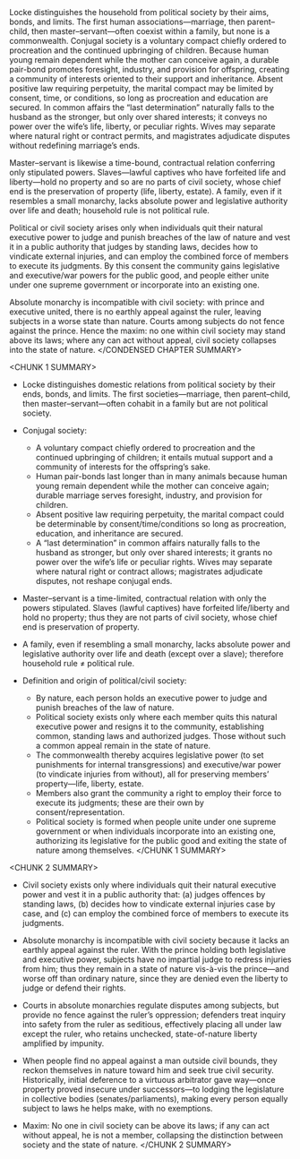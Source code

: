 <CONDENSED CHAPTER SUMMARY>
Locke distinguishes the household from political society by their aims, bonds, and limits. The first human associations—marriage, then parent–child, then master–servant—often coexist within a family, but none is a commonwealth. Conjugal society is a voluntary compact chiefly ordered to procreation and the continued upbringing of children. Because human young remain dependent while the mother can conceive again, a durable pair-bond promotes foresight, industry, and provision for offspring, creating a community of interests oriented to their support and inheritance. Absent positive law requiring perpetuity, the marital compact may be limited by consent, time, or conditions, so long as procreation and education are secured. In common affairs the “last determination” naturally falls to the husband as the stronger, but only over shared interests; it conveys no power over the wife’s life, liberty, or peculiar rights. Wives may separate where natural right or contract permits, and magistrates adjudicate disputes without redefining marriage’s ends.

Master–servant is likewise a time-bound, contractual relation conferring only stipulated powers. Slaves—lawful captives who have forfeited life and liberty—hold no property and so are no parts of civil society, whose chief end is the preservation of property (life, liberty, estate). A family, even if it resembles a small monarchy, lacks absolute power and legislative authority over life and death; household rule is not political rule.

Political or civil society arises only when individuals quit their natural executive power to judge and punish breaches of the law of nature and vest it in a public authority that judges by standing laws, decides how to vindicate external injuries, and can employ the combined force of members to execute its judgments. By this consent the community gains legislative and executive/war powers for the public good, and people either unite under one supreme government or incorporate into an existing one.

Absolute monarchy is incompatible with civil society: with prince and executive united, there is no earthly appeal against the ruler, leaving subjects in a worse state than nature. Courts among subjects do not fence against the prince. Hence the maxim: no one within civil society may stand above its laws; where any can act without appeal, civil society collapses into the state of nature.
</CONDENSED CHAPTER SUMMARY>

<CHUNK 1 SUMMARY>
- Locke distinguishes domestic relations from political society by their ends, bonds, and limits. The first societies—marriage, then parent–child, then master–servant—often cohabit in a family but are not political society.

- Conjugal society:
  - A voluntary compact chiefly ordered to procreation and the continued upbringing of children; it entails mutual support and a community of interests for the offspring’s sake.
  - Human pair-bonds last longer than in many animals because human young remain dependent while the mother can conceive again; durable marriage serves foresight, industry, and provision for children.
  - Absent positive law requiring perpetuity, the marital compact could be determinable by consent/time/conditions so long as procreation, education, and inheritance are secured.
  - A “last determination” in common affairs naturally falls to the husband as stronger, but only over shared interests; it grants no power over the wife’s life or peculiar rights. Wives may separate where natural right or contract allows; magistrates adjudicate disputes, not reshape conjugal ends.

- Master–servant is a time-limited, contractual relation with only the powers stipulated. Slaves (lawful captives) have forfeited life/liberty and hold no property; thus they are not parts of civil society, whose chief end is preservation of property.

- A family, even if resembling a small monarchy, lacks absolute power and legislative authority over life and death (except over a slave); therefore household rule ≠ political rule.

- Definition and origin of political/civil society:
  - By nature, each person holds an executive power to judge and punish breaches of the law of nature.
  - Political society exists only where each member quits this natural executive power and resigns it to the community, establishing common, standing laws and authorized judges. Those without such a common appeal remain in the state of nature.
  - The commonwealth thereby acquires legislative power (to set punishments for internal transgressions) and executive/war power (to vindicate injuries from without), all for preserving members’ property—life, liberty, estate.
  - Members also grant the community a right to employ their force to execute its judgments; these are their own by consent/representation.
  - Political society is formed when people unite under one supreme government or when individuals incorporate into an existing one, authorizing its legislative for the public good and exiting the state of nature among themselves.
</CHUNK 1 SUMMARY>

<CHUNK 2 SUMMARY>
- Civil society exists only where individuals quit their natural executive power and vest it in a public authority that: (a) judges offences by standing laws, (b) decides how to vindicate external injuries case by case, and (c) can employ the combined force of members to execute its judgments.

- Absolute monarchy is incompatible with civil society because it lacks an earthly appeal against the ruler. With the prince holding both legislative and executive power, subjects have no impartial judge to redress injuries from him; thus they remain in a state of nature vis-à-vis the prince—and worse off than ordinary nature, since they are denied even the liberty to judge or defend their rights.

- Courts in absolute monarchies regulate disputes among subjects, but provide no fence against the ruler’s oppression; defenders treat inquiry into safety from the ruler as seditious, effectively placing all under law except the ruler, who retains unchecked, state-of-nature liberty amplified by impunity.

- When people find no appeal against a man outside civil bounds, they reckon themselves in nature toward him and seek true civil security. Historically, initial deference to a virtuous arbitrator gave way—once property proved insecure under successors—to lodging the legislature in collective bodies (senates/parliaments), making every person equally subject to laws he helps make, with no exemptions.

- Maxim: No one in civil society can be above its laws; if any can act without appeal, he is not a member, collapsing the distinction between society and the state of nature.
</CHUNK 2 SUMMARY>